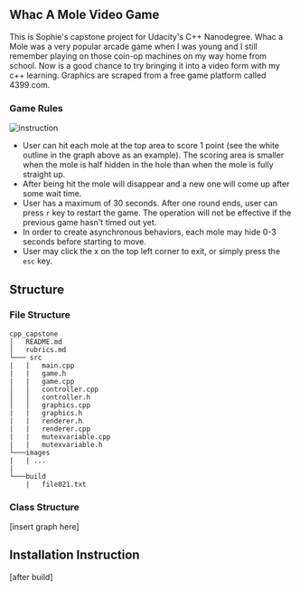 ## Whac A Mole Video Game
This is Sophie's capstone project for Udacity's C++ Nanodegree. Whac a Mole was a very popular arcade game when I was young and I still remember playing on those coin-op machines on my way home from school. Now is a good chance to try bringing it into a video form with my c++ learning. Graphics are scraped from a free game platform called 4399.com.
### Game Rules

![instruction](/images/cpp_capstone_instruction.png=100x64)
* User can hit each mole at the top area to score 1 point (see the white outline in the graph above as an example). The scoring area is smaller when the mole is half hidden in the hole than when the mole is fully straight up. 
* After being hit the mole will disappear and a new one will come up after some wait time.
* User has a maximum of 30 seconds. After one round ends, user can press `r` key to restart the game. The operation will not be effective if the previous game hasn't timed out yet.
* In order to create asynchronous behaviors, each mole may hide 0-3 seconds before starting to move.
* User may click the x on the top left corner to exit, or simply press the `esc` key.

## Structure
### File Structure
```
cpp_capstone
│   README.md  
│   rubrics.md
└─── src 
|   |   main.cpp
|   |   game.h
|   |   game.cpp
│   │   controller.cpp 
│   │   controller.h 
│   │   graphics.cpp
|   |   graphics.h
|   |   renderer.h
|   |   renderer.cpp
|   |   mutexvariable.cpp 
|   |   mutexvariable.h
└───images 
|   | ...
|
└───build 
    |   file021.txt
```

### Class Structure 
[insert graph here]


  
## Installation Instruction

 [after build]
